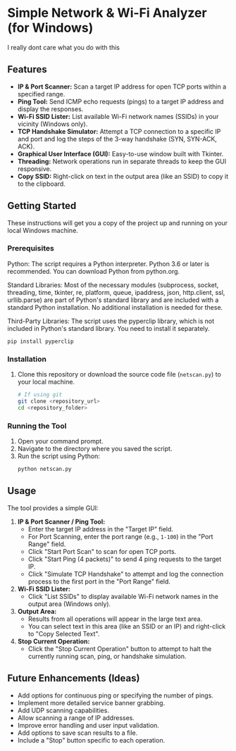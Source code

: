 # Simple Network & Wi-Fi Analyzer (for Windows)

I really dont care what you do with this

## Features

* **IP & Port Scanner:** Scan a target IP address for open TCP ports within a specified range.
* **Ping Tool:** Send ICMP echo requests (pings) to a target IP address and display the responses.
* **Wi-Fi SSID Lister:** List available Wi-Fi network names (SSIDs) in your vicinity (Windows only).
* **TCP Handshake Simulator:** Attempt a TCP connection to a specific IP and port and log the steps of the 3-way handshake (SYN, SYN-ACK, ACK).
* **Graphical User Interface (GUI):** Easy-to-use window built with Tkinter.
* **Threading:** Network operations run in separate threads to keep the GUI responsive.
* **Copy SSID:** Right-click on text in the output area (like an SSID) to copy it to the clipboard.
  
## Getting Started

These instructions will get you a copy of the project up and running on your local Windows machine.

### Prerequisites
  Python: The script requires a Python interpreter. Python 3.6 or later is recommended. You can download Python from python.org.
  
  Standard Libraries: Most of the necessary modules (subprocess, socket, threading, time, tkinter, re, platform, queue, ipaddress, json, http.client, ssl, urllib.parse) are part of Python's standard library and are included with a standard Python installation. No additional installation is needed for these.
  
  Third-Party Libraries: The script uses the pyperclip library, which is not included in Python's standard library. You need to install it separately.

    pip install pyperclip


### Installation

1.  Clone this repository or download the source code file (`netscan.py`) to your local machine.
    ```bash
    # If using git
    git clone <repository_url>
    cd <repository_folder>
    ```

### Running the Tool

1.  Open your command prompt.
2.  Navigate to the directory where you saved the script.
3.  Run the script using Python:
    ```bash
    python netscan.py

## Usage

The tool provides a simple GUI:

1.  **IP & Port Scanner / Ping Tool:**
    * Enter the target IP address in the "Target IP" field.
    * For Port Scanning, enter the port range (e.g., `1-100`) in the "Port Range" field.
    * Click "Start Port Scan" to scan for open TCP ports.
    * Click "Start Ping (4 packets)" to send 4 ping requests to the target IP.
    * Click "Simulate TCP Handshake" to attempt and log the connection process to the first port in the "Port Range" field.
2.  **Wi-Fi SSID Lister:**
    * Click "List SSIDs" to display available Wi-Fi network names in the output area (Windows only).
3.  **Output Area:**
    * Results from all operations will appear in the large text area.
    * You can select text in this area (like an SSID or an IP) and right-click to "Copy Selected Text".
4.  **Stop Current Operation:**
    * Click the "Stop Current Operation" button to attempt to halt the currently running scan, ping, or handshake simulation.

## Future Enhancements (Ideas)

* Add options for continuous ping or specifying the number of pings.
* Implement more detailed service banner grabbing.
* Add UDP scanning capabilities.
* Allow scanning a range of IP addresses.
* Improve error handling and user input validation.
* Add options to save scan results to a file.
* Include a "Stop" button specific to each operation.
